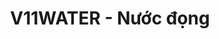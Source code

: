 ---
layout: post
title:  "V11WATER - Nước đọng"
categories: [dp]
code: V11WATER
src: V11WATER.cpp
---
